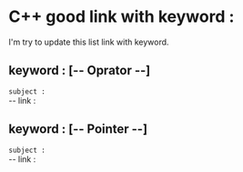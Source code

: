 # C++ good link with keyword :
I'm try to update this list link with keyword.
 
 
## keyword : [-- Oprator --]
`subject :`  
-- link : 


## keyword : [-- Pointer --]
`subject :`  
-- link : 





